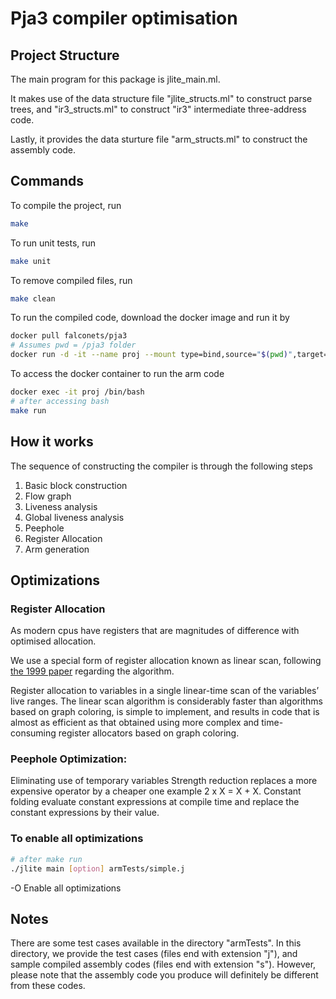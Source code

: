 # Pja3 compiler optimisation

## Project Structure

The main program for this package is jlite_main.ml.

It makes use of the data structure file "jlite_structs.ml" to construct parse trees, and "ir3_structs.ml" to construct "ir3" intermediate three-address code.

Lastly, it provides the data sturture file "arm_structs.ml" to construct the assembly code.

## Commands

To compile the project, run

```bash
make
```

To run unit tests, run

```bash
make unit
```

To remove compiled files, run

```bash
make clean
```

To run the compiled code, download the docker image and run it by

```bash
docker pull falconets/pja3
# Assumes pwd = /pja3 folder
docker run -d -it --name proj --mount type=bind,source="$(pwd)",target=/usr/local/src/pja3 falconets/pja3:latest
```

To access the docker container to run the arm code

```bash
docker exec -it proj /bin/bash
# after accessing bash
make run
```


## How it works

The sequence of constructing the compiler is through the following steps

1. Basic block construction
1. Flow graph
1. Liveness analysis
1. Global liveness analysis
1. Peephole
1. Register Allocation
1. Arm generation



## Optimizations


### Register Allocation

As modern cpus have registers that are magnitudes of difference with optimised allocation.

We use a special form of register allocation known as linear scan, following [the 1999 paper](https://www.cs.purdue.edu/homes/suresh/502-Fall2008/papers/linear-scan.pdf) regarding the algorithm.


Register allocation to variables in a single linear-time scan of
the variables’ live ranges. The linear scan algorithm is considerably faster than algorithms based on graph coloring, is simple to implement, and results in code that is almost as efficient as that obtained using more complex and time-consuming register allocators based on graph coloring.


### Peephole Optimization: 
Eliminating use of temporary variables 
Strength reduction replaces a more expensive operator by a cheaper one example 
2 x X = X + X.
Constant folding evaluate constant expressions at compile time and replace the 
constant expressions by their value.



### To enable all optimizations

```bash
# after make run
./jlite main [option] armTests/simple.j
```

-O    Enable all optimizations

## Notes

There are some test cases available in the directory "armTests". In this directory, we provide the test cases (files end with extension "j"), and sample compiled assembly codes (files end with extension "s"). However,
please note that the assembly code you produce will definitely be different from these codes.
